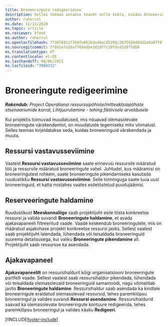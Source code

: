 ```yaml
---
title: Broneeringute redigeerimine
description: Selles teemas antakse teavet selle kohta, kuidas broneeringuid värskendada ja muuta.
author: ruhercul
ms.date: 11/12/2020
ms.topic: article
ms.reviewer: kfend
ms.author: ruhercul
ms.openlocfilehash: 7f3676811f304fe852bda46ac85291c3b75958d8dd1e0a07f87c58ef5efe8738
ms.sourcegitcommit: 7f8d1e7a16af769adb43d1877c28fdce53975db8
ms.translationtype: HT
ms.contentlocale: et-EE
ms.lasthandoff: 08/06/2021
ms.locfileid: "7008311"
---
```

# <a name="edit-bookings"></a>Broneeringute redigeerimine

_**Rakendub:** Project Operationsi ressurssipõhiste/mitteaktsiapõhiste stsenaariumide korral,  Lihtjuurutamine - tehing fiktiivsele arveldusele_


Kui projektis toimuvad muudatused, mis nõuavad olemasolevate broneeringute värskendamist, on muudatuste tegemiseks mitu võimalust. Selles teemas kirjeldatakse seda, kuidas broneeringuid värskendada ja muuta.

## <a name="resource-reconciliation"></a>Ressursi vastavusseviimine

Vaatest **Ressursi vastavusseviimine** saate erinevusi ressursile määratud töö ja ressursile määratud broneeringute vahel. Juhtudel, kus määramisi on broneeringutest rohkem, saate broneeringute pikendamiseks kasutada ruudustikku **Ressursi vastavusseviimine**. Selle toiminguga saate luua uusi broneeringuid, et katta mistahes vaates esiletõstetud puudujäämisi.

## <a name="maintain-bookings"></a>Reserveeringute haldamine

Ruudustikust **Meeskonnaliige** saab projektijuht esile tõsta konkreetse ressursi ja valida suvandi **Broneeringute haldamine**, et avada ajakavapaneeli filtreeritud vaade. Vaade keskendub broneeringutele, mis on määratud asjakohase projekti konkreetse ressursi jaoks. Sellest vaatest saab projektijuht laiendada, lühendada või teisaldada broneeringuid suurema detailsusega, kui valiku **Broneeringute pikendamine** all. Projektijuht saab ressursse ka asendada.

## <a name="schedule-board"></a>Ajakavapaneel

**Ajakavapaneelilt** on ressursihalduril kõigi organisatsiooni broneeringute portfelli vaade. Sellest vaatest saab ressursihaldur pikendada, lühendada või teisaldada olemasolevaid broneeringuid samamoodi, nagu võimaldab jaotis **Broneeringute haldamine**. Ressursihaldur saab asendada ka kindlale broneeringule eraldatud olemasolevad ressursid, tehes paremklõpsu broneeringul ja valides suvandi **Ressursi asendamine**. Ressursihaldurid saavad ka olemasolevate broneeringute kontuure redigeerida, tehes paremklõpsu broneeringul ja valides käsku **Redigeeri**.


[!INCLUDE[footer-include](../includes/footer-banner.md)]